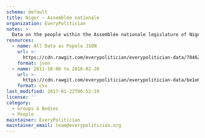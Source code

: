 ```yaml
---
schema: default
title: Niger — Assemblée nationale
organization: EveryPolitician
notes: >-
  Data on the people within the Assemblée nationale legislature of Niger.
resources:
  - name: All Data as Popolo JSON
    url: >-
      https://cdn.rawgit.com/everypolitician/everypolitician-data/70462461f81424b7b171ec1be139e3b8ce8e11a7/data/Niger/Assembly/ep-popolo-v1.0.json
    format: json
  - name: 2011-10-06 to 2016-02-20
    url: >-
      https://cdn.rawgit.com/everypolitician/everypolitician-data/be1e6cbace4bbd2c8e4f05099a64ab1a46057017/data/Niger/Assembly/term-7.1.csv
    format: csv
last_modified: 2017-01-22T06:52:19
license: ''
category:
  - Groups & Bodies
  - People
maintainer: EveryPolitician
maintainer_email: team@everypolitician.org
---
```

